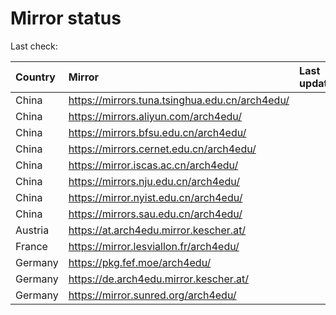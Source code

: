 <script src="./time.js"></script>
# Mirror status
Last check: <script type="text/javascript">localize(1727857729.809705);</script>

|Country|Mirror|Last update|
|:------|:-----|:----------|
|China|https://mirrors.tuna.tsinghua.edu.cn/arch4edu/|<script type="text/javascript">localize(1727808130);</script>|
|China|https://mirrors.aliyun.com/arch4edu/|<script type="text/javascript">localize(1727808130);</script>|
|China|https://mirrors.bfsu.edu.cn/arch4edu/|<script type="text/javascript">localize(1727808130);</script>|
|China|https://mirrors.cernet.edu.cn/arch4edu/|<script type="text/javascript">localize(1727808130);</script>|
|China|https://mirror.iscas.ac.cn/arch4edu/|<script type="text/javascript">localize(1727808130);</script>|
|China|https://mirrors.nju.edu.cn/arch4edu/|<script type="text/javascript">localize(1727808130);</script>|
|China|https://mirror.nyist.edu.cn/arch4edu/|<script type="text/javascript">localize(1727808130);</script>|
|China|https://mirrors.sau.edu.cn/arch4edu/|<script type="text/javascript">localize(1727808130);</script>|
|Austria|https://at.arch4edu.mirror.kescher.at/|<script type="text/javascript">localize(1727808130);</script>|
|France|https://mirror.lesviallon.fr/arch4edu/|<script type="text/javascript">localize(1727808130);</script>|
|Germany|https://pkg.fef.moe/arch4edu/|<script type="text/javascript">localize(1727808130);</script>|
|Germany|https://de.arch4edu.mirror.kescher.at/|<script type="text/javascript">localize(1727808130);</script>|
|Germany|https://mirror.sunred.org/arch4edu/|<script type="text/javascript">localize(1727808130);</script>|

<script src="./tablefilter/tablefilter.js"></script>
<script src="./table.js"></script>